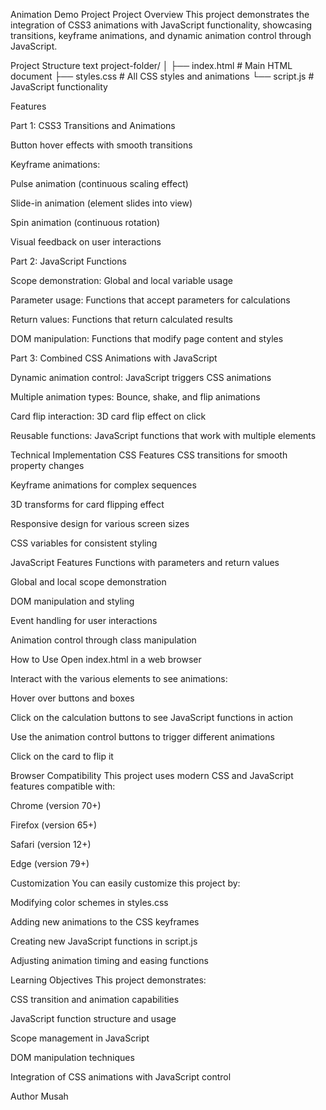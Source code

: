 Animation Demo Project
Project Overview
This project demonstrates the integration of CSS3 animations with JavaScript functionality, showcasing transitions, keyframe animations, and dynamic animation control through JavaScript.

Project Structure
text
project-folder/
│
├── index.html          # Main HTML document
├── styles.css          # All CSS styles and animations
└── script.js           # JavaScript functionality

Features

Part 1: CSS3 Transitions and Animations

Button hover effects with smooth transitions

Keyframe animations:

Pulse animation (continuous scaling effect)

Slide-in animation (element slides into view)

Spin animation (continuous rotation)

Visual feedback on user interactions


Part 2: JavaScript Functions

Scope demonstration: Global and local variable usage

Parameter usage: Functions that accept parameters for calculations

Return values: Functions that return calculated results

DOM manipulation: Functions that modify page content and styles


Part 3: Combined CSS Animations with JavaScript

Dynamic animation control: JavaScript triggers CSS animations

Multiple animation types: Bounce, shake, and flip animations

Card flip interaction: 3D card flip effect on click

Reusable functions: JavaScript functions that work with multiple elements

Technical Implementation
CSS Features
CSS transitions for smooth property changes

Keyframe animations for complex sequences

3D transforms for card flipping effect

Responsive design for various screen sizes

CSS variables for consistent styling

JavaScript Features
Functions with parameters and return values

Global and local scope demonstration

DOM manipulation and styling

Event handling for user interactions

Animation control through class manipulation

How to Use
Open index.html in a web browser

Interact with the various elements to see animations:

Hover over buttons and boxes

Click on the calculation buttons to see JavaScript functions in action

Use the animation control buttons to trigger different animations

Click on the card to flip it

Browser Compatibility
This project uses modern CSS and JavaScript features compatible with:

Chrome (version 70+)

Firefox (version 65+)

Safari (version 12+)

Edge (version 79+)

Customization
You can easily customize this project by:

Modifying color schemes in styles.css

Adding new animations to the CSS keyframes

Creating new JavaScript functions in script.js

Adjusting animation timing and easing functions

Learning Objectives
This project demonstrates:

CSS transition and animation capabilities

JavaScript function structure and usage

Scope management in JavaScript

DOM manipulation techniques

Integration of CSS animations with JavaScript control

Author
Musah

